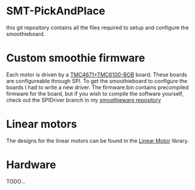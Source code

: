 # SMT-PickAndPlace
this git repository contains all the files required to setup and configure the smoothieboard. 

# Custom smoothie firmware
Each motor is driven by a [TMC4671+TMC6100-BOB](https://www.trinamic.com/support/eval-kits/details/tmc4671-tmc6100-bob/) board. 
These boards are configureable through SPI. To get the smoothieboard to configure the boards I had to write a new driver. 
The firmware.bin contains precompiled firmware for the board, but if you wish to compile the software yourself, check out the SPIDriver branch in my [smoothieware repository](https://github.com/marklendering/Smoothieware)


# Linear motors
The designs for the linear motors can be found in the [Linear Motor](https://github.com/tkkrlab/linearmotor) library.


# Hardware
 TODO...
